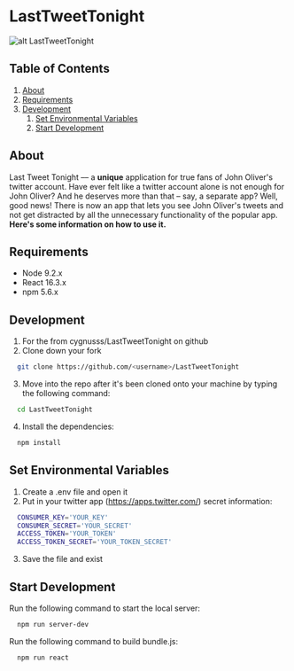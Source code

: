 # LastTweetTonight

![alt LastTweetTonight](https://image.ibb.co/exthgx/Last_Tweet_Tonight.gif)

## Table of Contents

1. [About](#about)
1. [Requirements](#requirements)
1. [Development](#development)
    1. [Set Environmental Variables](#set-environmental-variables)
    1. [Start Development](#start-development)

## About

Last Tweet Tonight –– a **unique** application for true fans of John Oliver's twitter account. Have ever felt like a twitter account alone is not enough for John Oliver? And he deserves more than that – say, a separate app? Well, good news! There is now an app that lets you see John Oliver's tweets and not get distracted by all the unnecessary functionality of the popular app. 
**Here's some information on how to use it.**

## Requirements

- Node 9.2.x
- React 16.3.x
- npm 5.6.x

## Development

1. For the from cygnusss/LastTweetTonight on github
2. Clone down your fork
  ```sh
    git clone https://github.com/<username>/LastTweetTonight
  ```
3. Move into the repo after it's been cloned onto your machine by typing the following command:
  ```sh
    cd LastTweetTonight 
  ```
4. Install the dependencies:
  ```sh
    npm install
  ```
## Set Environmental Variables

1. Create a .env file and open it
2. Put in your twitter app (https://apps.twitter.com/) secret information:
  ```sh
    CONSUMER_KEY='YOUR_KEY'
    CONSUMER_SECRET='YOUR_SECRET'
    ACCESS_TOKEN='YOUR_TOKEN'
    ACCESS_TOKEN_SECRET='YOUR_TOKEN_SECRET'
  ```
3. Save the file and exist
  
## Start Development

Run the following command to start the local server:
  ```sh
    npm run server-dev
  ```
Run the following command to build bundle.js:
  ```sh
    npm run react
  ```
